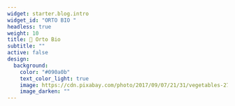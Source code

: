 ```yaml
---
widget: starter.blog.intro
widget_id: "ORTO BIO "
headless: true
weight: 10
title: 🍅 Orto Bio
subtitle: ""
active: false
design:
  background:
    color: "#090a0b"
    text_color_light: true
    image: https://cdn.pixabay.com/photo/2017/09/07/21/31/vegetables-2726800__340.jpg
    image_darken: ""
---
```

